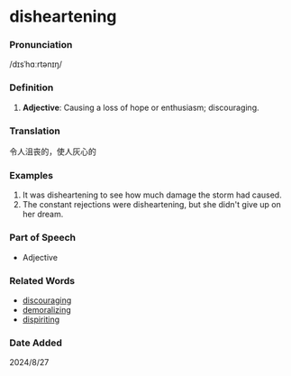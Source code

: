 # disheartening
### Pronunciation
/dɪsˈhɑːrtənɪŋ/
### Definition
1. **Adjective**: Causing a loss of hope or enthusiasm; discouraging.
### Translation
令人沮丧的，使人灰心的
### Examples
1. It was disheartening to see how much damage the storm had caused.
2. The constant rejections were disheartening, but she didn't give up on her dream.
### Part of Speech
- Adjective
### Related Words
- [discouraging](discouraging.md)
- [demoralizing](demoralizing.md)
- [dispiriting](dispiriting.md)
### Date Added
2024/8/27